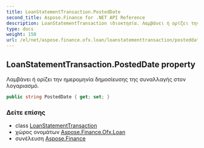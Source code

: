```yaml
---
title: LoanStatementTransaction.PostedDate
second_title: Aspose.Finance for .NET API Reference
description: LoanStatementTransaction ιδιοκτησία. Λαμβάνει ή ορίζει την ημερομηνία δημοσίευσης της συναλλαγής στον λογαριασμό.
type: docs
weight: 150
url: /el/net/aspose.finance.ofx.loan/loanstatementtransaction/posteddate/
---
```

## LoanStatementTransaction.PostedDate property

Λαμβάνει ή ορίζει την ημερομηνία δημοσίευσης της συναλλαγής στον λογαριασμό.

```csharp
public string PostedDate { get; set; }
```

### Δείτε επίσης

* class [LoanStatementTransaction](../)
* χώρος ονομάτων [Aspose.Finance.Ofx.Loan](../../loanstatementtransaction/)
* συνέλευση [Aspose.Finance](../../../)


